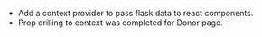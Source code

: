 - Add a context provider to pass flask data to react components.
- Prop drilling to context was completed for Donor page.
